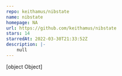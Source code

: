 ```yaml
---
repo: keithamus/nibstate
name: nibstate
homepage: NA
url: https://github.com/keithamus/nibstate
stars: 14
starredAt: 2022-03-30T21:33:52Z
description: |-
    null
---
```


[object Object]
